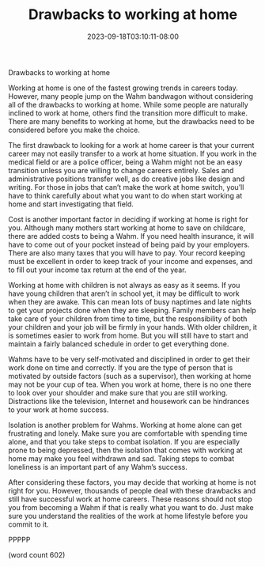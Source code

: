 ﻿---
title: "Drawbacks to working at home"
date: 2023-09-18T03:10:11-08:00
description: "WAHM txt Tips for Web Success"
featured_image: "/images/WAHM txt.jpg"
tags: ["WAHM txt"]
---

Drawbacks to working at home

Working at home is one of the fastest growing trends in careers today. However, many people jump on the Wahm bandwagon without considering all of the drawbacks to working at home. While some people are naturally inclined to work at home, others find the transition more difficult to make. There are many benefits to working at home, but the drawbacks need to be considered before you make the choice.

The first drawback to looking for a work at home career is that your current career may not easily transfer to a work at home situation. If you work in the medical field or are a police officer, being a Wahm might not be an easy transition unless you are willing to change careers entirely. Sales and administrative positions transfer well, as do creative jobs like design and writing. For those in jobs that can’t make the work at home switch, you’ll have to think carefully about what you want to do when start working at home and start investigating that field.

Cost is another important factor in deciding if working at home is right for you. Although many mothers start working at home to save on childcare, there are added costs to being a Wahm. If you need health insurance, it will have to come out of your pocket instead of being paid by your employers. There are also many taxes that you will have to pay. Your record keeping must be excellent in order to keep track of your income and expenses, and to fill out your income tax return at the end of the year.

Working at home with children is not always as easy as it seems. If you have young children that aren’t in school yet, it may be difficult to work when they are awake. This can mean lots of busy naptimes and late nights to get your projects done when they are sleeping. Family members can help take care of your children from time to time, but the responsibility of both your children and your job will be firmly in your hands. With older children, it is sometimes easier to work from home. But you will still have to start and maintain a fairly balanced schedule in order to get everything done.

Wahms have to be very self-motivated and disciplined in order to get their work done on time and correctly. If you are the type of person that is motivated by outside factors (such as a supervisor), then working at home may not be your cup of tea. When you work at home, there is no one there to look over your shoulder and make sure that you are still working. Distractions like the television, Internet and housework can be hindrances to your work at home success. 

Isolation is another problem for Wahms. Working at home alone can get frustrating and lonely. Make sure you are comfortable with spending time alone, and that you take steps to combat isolation. If you are especially prone to being depressed, then the isolation that comes with working at home may make you feel withdrawn and sad. Taking steps to combat loneliness is an important part of any Wahm’s success. 

After considering these factors, you may decide that working at home is not right for you. However, thousands of people deal with these drawbacks and still have successful work at home careers. These reasons should not stop you from becoming a Wahm if that is really what you want to do. Just make sure you understand the realities of the work at home lifestyle before you commit to it.

PPPPP

(word count 602)
